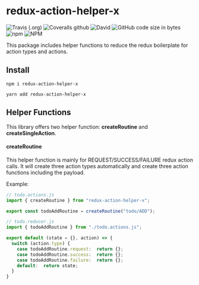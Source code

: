 # redux-action-helper-x
![Travis (.org)](https://img.shields.io/travis/stanleyli60/redux-action-helper-x)
![Coveralls github](https://img.shields.io/coveralls/github/stanleyli60/redux-action-helper-x)
![David](https://img.shields.io/david/dev/stanleyli60/redux-action-helper-x)
![GitHub code size in bytes](https://img.shields.io/github/languages/code-size/stanleyli60/redux-action-helper-x)
![npm](https://img.shields.io/npm/v/redux-action-helper-x)
![NPM](https://img.shields.io/npm/l/redux-action-helper-x)

This package includes helper functions to reduce the redux boilerplate for action types and actions.

## Install

`npm i redux-action-helper-x`

`yarn add redux-action-helper-x`

## Helper Functions

This library offers two helper function: **createRoutine** and **createSingleAction**.

#### createRoutine

This helper function is mainly for REQUEST/SUCCESS/FAILURE redux action calls. 
It will create three action types automatically and create three action functions including the payload.

Example:
```js
// todo.actions.js
import { createRoutine } from "redux-action-helper-x";

export const todoAddRoutine = createRoutine("todo/ADD");
```

```js
// todo.reducer.js
import { todoAddRoutine } from "./todo.actions.js";

export default (state = {}, action) => {
  switch (action.type) {
    case todoAddRoutine.request:  return {};
    case todoAddRoutine.success:  return {};
    case todoAddRoutine.failure:  return {};
    default:  return state;
  }
}
```

